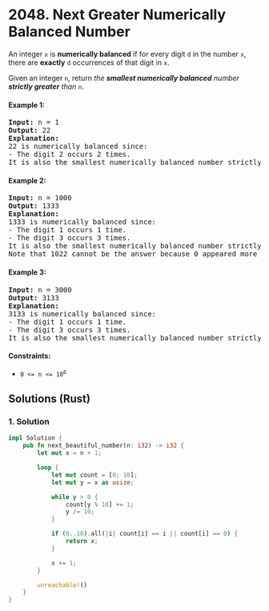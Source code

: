 # 2048. Next Greater Numerically Balanced Number
An integer `x` is **numerically balanced** if for every digit `d` in the number `x`, there are **exactly** `d` occurrences of that digit in `x`.

Given an integer `n`, return *the **smallest numerically balanced** number **strictly greater** than* `n`.

#### Example 1:
<pre>
<strong>Input:</strong> n = 1
<strong>Output:</strong> 22
<strong>Explanation:</strong>
22 is numerically balanced since:
- The digit 2 occurs 2 times.
It is also the smallest numerically balanced number strictly greater than 1.
</pre>

#### Example 2:
<pre>
<strong>Input:</strong> n = 1000
<strong>Output:</strong> 1333
<strong>Explanation:</strong>
1333 is numerically balanced since:
- The digit 1 occurs 1 time.
- The digit 3 occurs 3 times.
It is also the smallest numerically balanced number strictly greater than 1000.
Note that 1022 cannot be the answer because 0 appeared more than 0 times.
</pre>

#### Example 3:
<pre>
<strong>Input:</strong> n = 3000
<strong>Output:</strong> 3133
<strong>Explanation:</strong>
3133 is numerically balanced since:
- The digit 1 occurs 1 time.
- The digit 3 occurs 3 times.
It is also the smallest numerically balanced number strictly greater than 3000.
</pre>

#### Constraints:
* <code>0 <= n <= 10<sup>6</sup></code>

## Solutions (Rust)

### 1. Solution
```Rust
impl Solution {
    pub fn next_beautiful_number(n: i32) -> i32 {
        let mut x = n + 1;

        loop {
            let mut count = [0; 10];
            let mut y = x as usize;

            while y > 0 {
                count[y % 10] += 1;
                y /= 10;
            }

            if (0..10).all(|i| count[i] == i || count[i] == 0) {
                return x;
            }

            x += 1;
        }

        unreachable!()
    }
}
```
